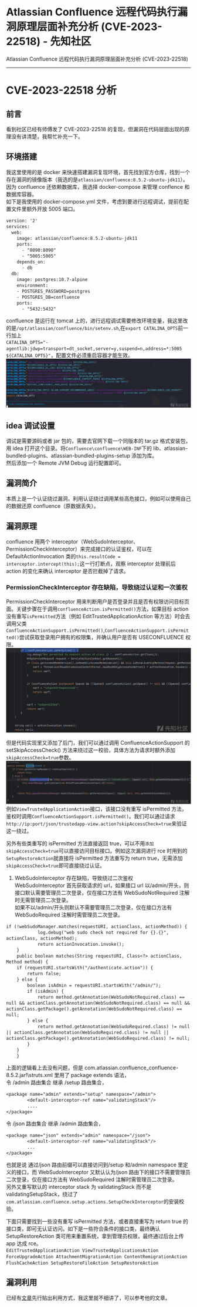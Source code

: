 

# Atlassian Confluence 远程代码执行漏洞原理层面补充分析 (CVE-2023-22518) - 先知社区

Atlassian Confluence 远程代码执行漏洞原理层面补充分析 (CVE-2023-22518)

- - -

# CVE-2023-22518 分析

## 前言

看到社区已经有师傅发了 CVE-2023-22518 的复现，但漏洞在代码层面出现的原理没有讲清楚，我帮忙补充一下。

## 环境搭建

我这里使用的是 docker 来快速搭建漏洞复现环境，首先找到官方仓库，找到一个存在漏洞的镜像版本（我选的是`atlassian/confluence:8.5.2-ubuntu-jdk11`）。因为 confluence 还依赖数据库，我选择 docker-compose 来管理 conflence 和数据库容器。  
如下是我使用的 docker-compose.yml 文件，考虑到要进行远程调试，提前在配置文件里额外开放 5005 端口。

```plain
version: '2'
services:
  web:
    image: atlassian/confluence:8.5.2-ubuntu-jdk11
    ports:
      - "8090:8090"
      - "5005:5005"
    depends_on:
      - db
  db:
    image: postgres:10.7-alpine
    environment: 
    - POSTGRES_PASSWORD=postgres
    - POSTGRES_DB=confluence
    ports:
      - "5432:5432"
```

confluence 是运行在 tomcat 上的，进行远程调试需要修改环境变量，我这里改的是`/opt/atlassian/confluence/bin/setenv.sh`,在`export CATALINA_OPTS`前一行加上  
`CATALINA_OPTS="-agentlib:jdwp=transport=dt_socket,server=y,suspend=n,address=*:5005 ${CATALINA_OPTS}"`，配置文件必须重启容器才能生效。  
[![](assets/1699256965-eb4d24ee70e2c5d96e978c6eda5d5c0f.png)](https://xzfile.aliyuncs.com/media/upload/picture/20231106114325-a3d35534-7c56-1.png)

## idea 调试设置

调试是需要源码或者 jar 包的，需要去官网下载一个同版本的 tar.gz 格式安装包，用 idea 打开这个目录。将`Confluence\confluence\WEB-INF`下的 lib、atlassian-bundled-plugins、atlassian-bundled-plugins-setup 添加为库。  
然后添加一个 Remote JVM Debug 运行配置即可。

## 漏洞简介

本质上是一个认证绕过漏洞，利用认证绕过调用某些高危接口，例如可以使用自己的数据还原 confluence（原数据丢失）。

## 漏洞原理

confluence 用两个 interceptor（WebSudoInterceptor、PermissionCheckInterceptor）来完成接口的认证鉴权，可以在 DefaultActionInvocation 类的`this.resultCode = interceptor.intercept(this);`这一行打断点，观察 interceptor 处理前后 action 的变化来确认 interceptor 是否拦截掉了请求。

### PermissionCheckInterceptor 存在缺陷，导致绕过认证和一次鉴权

PermissionCheckInterceptor 用来判断用户是否登录并且是否有权限访问目标页面。关键步骤在于调用`confluenceAction.isPermitted()`方法，如果目标 action 没有重写`isPermitted`方法（例如 EditTrustedApplicationAction 等方法）时会去调用父类`ConfluenceActionSupport.isPermitted()`,`ConfluenceActionSupport.isPermitted()`尝试获取登录用户拥有的权限集，并确认用户是否有 USECONFLUENCE 权限。  
[![](assets/1699256965-5cc8d86b81a6e7e8c49f12e6740f2407.png)](https://xzfile.aliyuncs.com/media/upload/picture/20231106114337-ab3f80d6-7c56-1.png)

但是代码实现里又添加了后门，我们可以通过调用 ConfluenceActionSupport 的 setSkipAccessCheck() 方法来绕过这一校验，具体方法为请求时额外添加`skipAccessCheck=true`参数。  
[![](assets/1699256965-916ea46593a64468e73b33b40f566a78.png)](https://xzfile.aliyuncs.com/media/upload/picture/20231106114356-b62ee540-7c56-1.png)  
例如`ViewTrustedApplicationAction`接口，该接口没有重写 isPermitted 方法，鉴权时调用`ConfluenceActionSupport.isPermitted()`。我们可以通过请求`http://ip:port/json/trustedapp-view.action?skipAccessCheck=true`来验证这一绕过。

另外有些类重写的 isPermitted 方法直接返回 true，可以不用`添加skipAccessCheck=true`可以直接访问目标接口。例如这次漏洞进行 rce 时用到的`SetupRestoreAction`就直接将 isPermitted 方法重写为 return true，无需添加`skipAccessCheck=true`即可直接绕过认证。

1.  WebSudoInterceptor 存在缺陷，导致绕过二次鉴权  
    WebSudoInterceptor 首先获取请求的 url，如果接口 url 以/admin/开头，则接口默认需要管理员二次登录，仅在接口方法有 WebSudoNotRequired 注解时无需管理员二次登录。  
    如果不以/admin/开头则默认不需要管理员二次登录，仅在接口方法有 WebSudoRequired 注解时需管理员二次登录。

```plain
if (!webSudoManager.matches(requestURI, actionClass, actionMethod)) {
            log.debug("web sudo check not required for {}.{}", actionClass, actionMethod);
            return actionInvocation.invoke();
    }
    public boolean matches(String requestURI, Class<?> actionClass, Method method) {
    if (requestURI.startsWith("/authenticate.action")) {
        return false;
    } else {
        boolean isAdmin = requestURI.startsWith("/admin/");
        if (isAdmin) {
            return method.getAnnotation(WebSudoNotRequired.class) == null && actionClass.getAnnotation(WebSudoNotRequired.class) == null && actionClass.getPackage().getAnnotation(WebSudoNotRequired.class) == null;
        } else {
            return method.getAnnotation(WebSudoRequired.class) != null || actionClass.getAnnotation(WebSudoRequired.class) != null || actionClass.getPackage().getAnnotation(WebSudoRequired.class) != null;
        }
    }
    }
```

上面的逻辑看上去没有问题，但是 com.atlassian.confluence\_confluence-8.5.2.jar!\\struts.xml 里用了 package extends 语法，  
令 /admin 路由集合 继承 /setup 路由集合，

```plain
<package name="admin" extends="setup" namespace="/admin">
        <default-interceptor-ref name="validatingStack"/>
        ....
</package>
```

令 /json 路由集合 继承 /admin 路由集合，

```plain
<package name="json" extends="admin" namespace="/json">
        <default-interceptor-ref name="validatingStack"/>
        ...
</package>
```

也就是说 通过/json 路由前缀可以直接访问到/setup 和/admin namespace 里定义的接口，而 WebSudoInterceptor 又默认认为/json 路由下的接口不需要管理员二次登录，仅在接口方法有 WebSudoRequired 注解时需管理员二次登录。  
另外又重写默认的 interceptor stack 为 validatingStack 而不是 validatingSetupStack，绕过了`com.atlassian.confluence.setup.actions.SetupCheckInterceptor`的安装校验。

下面只需要找到一些没有重写 isPermitted 方法，或者直接重写为 return true 的接口类，即可无认证访问。如下是一些符合条件的接口类，最终确认 SetupRestoreAction 类可用来重置系统，拿到管理员权限，最终通过后台上传 app 达成 rce。  
`EditTrustedApplicationAction ViewTrustedApplicationsAction ForceUpgradeAction AttachmentMigrationAction ContentRemigrationAction FlushCacheAction SetupRestoreFileAction SetupRestoreAction`

## 漏洞利用

已经有[文章](https://xz.aliyun.com/t/12961#toc-9)先行贴出利用方式，我这里就不细讲了，可以参考他的文章。
